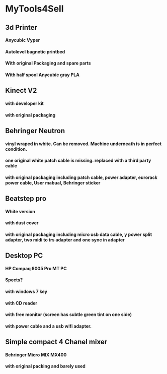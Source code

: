 # MyTools4Sell

## 3d Printer
#### Anycubic Vyper 
#### Autolevel bagnetic printbed 
#### With original Packaging and spare parts
#### With half spool Anycubic gray PLA

## Kinect V2
#### with developer kit
#### with original packaging

## Behringer Neutron
#### vinyl wraped in white. Can be removed. Machine underneath is in perfect condition.
#### one original white patch cable is missing. replaced with a third party cable
#### with original packaging including patch cable, power adapter, eurorack power cable, User mabual, Behringer sticker

## Beatstep pro
#### White version
#### with dust cover
#### with original packaging including micro usb data cable, y power split adapter, two midi to trs adapter and one sync in adapter

## Desktop PC
#### HP Compaq 6005 Pro MT PC
#### Spects?
#### with windows 7 key
#### with CD reader
#### with free monitor (screen has subtle green tint on one side)
#### with power cable and a usb wifi adapter.

## Simple compact 4 Chanel mixer
#### Behringer Micro MIX MX400
#### with original packing and barely used

